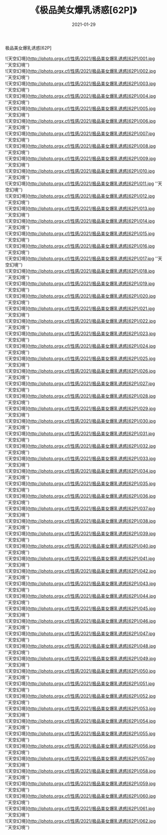 ﻿---
layout: post
title:  《极品美女爆乳诱惑[62P]》
date:   2021-01-29
img: http://photo.orgx.cf/性感/2021/极品美女爆乳诱惑[62P]/000.jpg
categories: [美女, 性感, 泳衣]
---

极品美女爆乳诱惑[62P]



![天空幻境](http://photo.orgx.cf/性感/2021/极品美女爆乳诱惑[62P]/001.jpg ''天空幻境'') <br>
![天空幻境](http://photo.orgx.cf/性感/2021/极品美女爆乳诱惑[62P]/002.jpg ''天空幻境'') <br>
![天空幻境](http://photo.orgx.cf/性感/2021/极品美女爆乳诱惑[62P]/003.jpg ''天空幻境'') <br>
![天空幻境](http://photo.orgx.cf/性感/2021/极品美女爆乳诱惑[62P]/004.jpg ''天空幻境'') <br>
![天空幻境](http://photo.orgx.cf/性感/2021/极品美女爆乳诱惑[62P]/005.jpg ''天空幻境'') <br>
![天空幻境](http://photo.orgx.cf/性感/2021/极品美女爆乳诱惑[62P]/006.jpg ''天空幻境'') <br>
![天空幻境](http://photo.orgx.cf/性感/2021/极品美女爆乳诱惑[62P]/007.jpg ''天空幻境'') <br>
![天空幻境](http://photo.orgx.cf/性感/2021/极品美女爆乳诱惑[62P]/008.jpg ''天空幻境'') <br>
![天空幻境](http://photo.orgx.cf/性感/2021/极品美女爆乳诱惑[62P]/009.jpg ''天空幻境'') <br>
![天空幻境](http://photo.orgx.cf/性感/2021/极品美女爆乳诱惑[62P]/010.jpg ''天空幻境'') <br>
![天空幻境](http://photo.orgx.cf/性感/2021/极品美女爆乳诱惑[62P]/011.jpg ''天空幻境'') <br>
![天空幻境](http://photo.orgx.cf/性感/2021/极品美女爆乳诱惑[62P]/012.jpg ''天空幻境'') <br>
![天空幻境](http://photo.orgx.cf/性感/2021/极品美女爆乳诱惑[62P]/013.jpg ''天空幻境'') <br>
![天空幻境](http://photo.orgx.cf/性感/2021/极品美女爆乳诱惑[62P]/014.jpg ''天空幻境'') <br>
![天空幻境](http://photo.orgx.cf/性感/2021/极品美女爆乳诱惑[62P]/015.jpg ''天空幻境'') <br>
![天空幻境](http://photo.orgx.cf/性感/2021/极品美女爆乳诱惑[62P]/016.jpg ''天空幻境'') <br>
![天空幻境](http://photo.orgx.cf/性感/2021/极品美女爆乳诱惑[62P]/017.jpg ''天空幻境'') <br>
![天空幻境](http://photo.orgx.cf/性感/2021/极品美女爆乳诱惑[62P]/018.jpg ''天空幻境'') <br>
![天空幻境](http://photo.orgx.cf/性感/2021/极品美女爆乳诱惑[62P]/019.jpg ''天空幻境'') <br>
![天空幻境](http://photo.orgx.cf/性感/2021/极品美女爆乳诱惑[62P]/020.jpg ''天空幻境'') <br>
![天空幻境](http://photo.orgx.cf/性感/2021/极品美女爆乳诱惑[62P]/021.jpg ''天空幻境'') <br>
![天空幻境](http://photo.orgx.cf/性感/2021/极品美女爆乳诱惑[62P]/022.jpg ''天空幻境'') <br>
![天空幻境](http://photo.orgx.cf/性感/2021/极品美女爆乳诱惑[62P]/023.jpg ''天空幻境'') <br>
![天空幻境](http://photo.orgx.cf/性感/2021/极品美女爆乳诱惑[62P]/024.jpg ''天空幻境'') <br>
![天空幻境](http://photo.orgx.cf/性感/2021/极品美女爆乳诱惑[62P]/025.jpg ''天空幻境'') <br>
![天空幻境](http://photo.orgx.cf/性感/2021/极品美女爆乳诱惑[62P]/026.jpg ''天空幻境'') <br>
![天空幻境](http://photo.orgx.cf/性感/2021/极品美女爆乳诱惑[62P]/027.jpg ''天空幻境'') <br>
![天空幻境](http://photo.orgx.cf/性感/2021/极品美女爆乳诱惑[62P]/028.jpg ''天空幻境'') <br>
![天空幻境](http://photo.orgx.cf/性感/2021/极品美女爆乳诱惑[62P]/029.jpg ''天空幻境'') <br>
![天空幻境](http://photo.orgx.cf/性感/2021/极品美女爆乳诱惑[62P]/030.jpg ''天空幻境'') <br>
![天空幻境](http://photo.orgx.cf/性感/2021/极品美女爆乳诱惑[62P]/031.jpg ''天空幻境'') <br>
![天空幻境](http://photo.orgx.cf/性感/2021/极品美女爆乳诱惑[62P]/032.jpg ''天空幻境'') <br>
![天空幻境](http://photo.orgx.cf/性感/2021/极品美女爆乳诱惑[62P]/033.jpg ''天空幻境'') <br>
![天空幻境](http://photo.orgx.cf/性感/2021/极品美女爆乳诱惑[62P]/034.jpg ''天空幻境'') <br>
![天空幻境](http://photo.orgx.cf/性感/2021/极品美女爆乳诱惑[62P]/035.jpg ''天空幻境'') <br>
![天空幻境](http://photo.orgx.cf/性感/2021/极品美女爆乳诱惑[62P]/036.jpg ''天空幻境'') <br>
![天空幻境](http://photo.orgx.cf/性感/2021/极品美女爆乳诱惑[62P]/037.jpg ''天空幻境'') <br>
![天空幻境](http://photo.orgx.cf/性感/2021/极品美女爆乳诱惑[62P]/038.jpg ''天空幻境'') <br>
![天空幻境](http://photo.orgx.cf/性感/2021/极品美女爆乳诱惑[62P]/039.jpg ''天空幻境'') <br>
![天空幻境](http://photo.orgx.cf/性感/2021/极品美女爆乳诱惑[62P]/040.jpg ''天空幻境'') <br>
![天空幻境](http://photo.orgx.cf/性感/2021/极品美女爆乳诱惑[62P]/041.jpg ''天空幻境'') <br>
![天空幻境](http://photo.orgx.cf/性感/2021/极品美女爆乳诱惑[62P]/042.jpg ''天空幻境'') <br>
![天空幻境](http://photo.orgx.cf/性感/2021/极品美女爆乳诱惑[62P]/043.jpg ''天空幻境'') <br>
![天空幻境](http://photo.orgx.cf/性感/2021/极品美女爆乳诱惑[62P]/044.jpg ''天空幻境'') <br>
![天空幻境](http://photo.orgx.cf/性感/2021/极品美女爆乳诱惑[62P]/045.jpg ''天空幻境'') <br>
![天空幻境](http://photo.orgx.cf/性感/2021/极品美女爆乳诱惑[62P]/046.jpg ''天空幻境'') <br>
![天空幻境](http://photo.orgx.cf/性感/2021/极品美女爆乳诱惑[62P]/047.jpg ''天空幻境'') <br>
![天空幻境](http://photo.orgx.cf/性感/2021/极品美女爆乳诱惑[62P]/048.jpg ''天空幻境'') <br>
![天空幻境](http://photo.orgx.cf/性感/2021/极品美女爆乳诱惑[62P]/049.jpg ''天空幻境'') <br>
![天空幻境](http://photo.orgx.cf/性感/2021/极品美女爆乳诱惑[62P]/050.jpg ''天空幻境'') <br>
![天空幻境](http://photo.orgx.cf/性感/2021/极品美女爆乳诱惑[62P]/051.jpg ''天空幻境'') <br>
![天空幻境](http://photo.orgx.cf/性感/2021/极品美女爆乳诱惑[62P]/052.jpg ''天空幻境'') <br>
![天空幻境](http://photo.orgx.cf/性感/2021/极品美女爆乳诱惑[62P]/053.jpg ''天空幻境'') <br>
![天空幻境](http://photo.orgx.cf/性感/2021/极品美女爆乳诱惑[62P]/054.jpg ''天空幻境'') <br>
![天空幻境](http://photo.orgx.cf/性感/2021/极品美女爆乳诱惑[62P]/055.jpg ''天空幻境'') <br>
![天空幻境](http://photo.orgx.cf/性感/2021/极品美女爆乳诱惑[62P]/056.jpg ''天空幻境'') <br>
![天空幻境](http://photo.orgx.cf/性感/2021/极品美女爆乳诱惑[62P]/057.jpg ''天空幻境'') <br>
![天空幻境](http://photo.orgx.cf/性感/2021/极品美女爆乳诱惑[62P]/058.jpg ''天空幻境'') <br>
![天空幻境](http://photo.orgx.cf/性感/2021/极品美女爆乳诱惑[62P]/059.jpg ''天空幻境'') <br>
![天空幻境](http://photo.orgx.cf/性感/2021/极品美女爆乳诱惑[62P]/060.jpg ''天空幻境'') <br>
![天空幻境](http://photo.orgx.cf/性感/2021/极品美女爆乳诱惑[62P]/061.jpg ''天空幻境'') <br>
![天空幻境](http://photo.orgx.cf/性感/2021/极品美女爆乳诱惑[62P]/062.jpg ''天空幻境'') <br>
